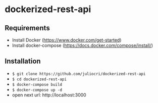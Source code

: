 # dockerized-rest-api

## Requirements

* Install Docker (https://www.docker.com/get-started)
* Install docker-compose (https://docs.docker.com/compose/install/)


## Installation

* ```$ git clone https://github.com/juliocri/dockerized-rest-api```
* ```$ cd dockerized-rest-api```
* ```$ docker-compose build```
* ```$ docker-compose up -d```
* open next url: http://localhost:3000
